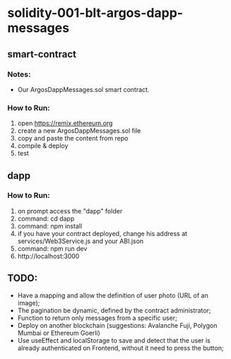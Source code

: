 # solidity-001-blt-argos-dapp-messages

## smart-contract

### Notes:

- Our ArgosDappMessages.sol smart contract.

### How to Run:

1. open https://remix.ethereum.org
2. create a new ArgosDappMessages.sol file
3. copy and paste the content from repo
4. compile & deploy
5. test

## dapp

### How to Run:

1. on prompt access the "dapp" folder
2. command: cd dapp
3. command: npm install
4. if you have your contract deployed, change his address at services/Web3Service.js and your ABI.json
5. command: npm run dev
6. http://localhost:3000

## TODO:

- Have a mapping and allow the definition of user photo (URL of an image);
- The pagination be dynamic, defined by the contract administrator;
- Function to return only messages from a specific user;
- Deploy on another blockchain (suggestions: Avalanche Fuji, Polygon Mumbai or Ethereum Goerli)
- Use useEffect and localStorage to save and detect that the user is already authenticated on Frontend, without it need to press the button;
